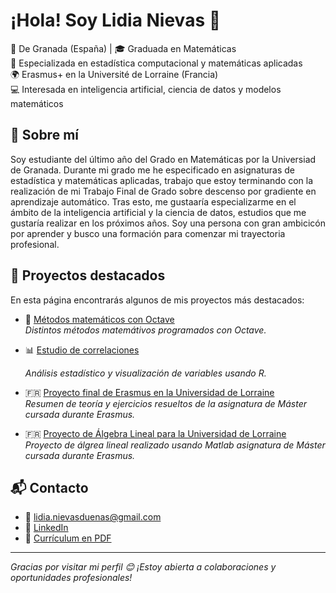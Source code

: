 # ¡Hola! Soy Lidia Nievas 👋

📍 De Granada (España) | 🎓 Graduada en Matemáticas  
🧮 Especializada en estadística computacional y matemáticas aplicadas  
🌍 Erasmus+ en la Université de Lorraine (Francia)  
💻 Interesada en inteligencia artificial, ciencia de datos y modelos matemáticos

## 🚀 Sobre mí
Soy estudiante del último año del Grado en Matemáticas por la Universiad de Granada. 
Durante mi grado me he especificado en asignaturas de estadística y matemáticas aplicadas, trabajo que estoy terminando con la realización de mi Trabajo Final de Grado sobre descenso por gradiente en aprendizaje automático. 
Tras esto, me gustaaría especializarme en el ámbito de la inteligencia artificial y la ciencia de datos, estudios que me gustaría realizar en los próximos años.
Soy una persona con gran ambicicón por aprender y busco una formación para comenzar mi trayectoria profesional.

## 📁 Proyectos destacados
En esta página encontrarás algunos de mis proyectos más destacados:

- 🌌 [Métodos matemáticos con Octave](https://github.com/lidianievas/octave)  
  _Distintos métodos matemátivos programados con Octave._

- 📊 [Estudio de correlaciones](https://github.com/lidianievas/Estudio-de-correlaciones)
  
  _Análisis estadístico y visualización de variables usando R._

-  🇫🇷 [Proyecto final de Erasmus en la Universidad de Lorraine](https://github.com/lidianievas/courves_parametrees)  
  _Resumen de teoría y ejercicios resueltos de la asignatura de Máster cursada durante Erasmus._

-  🇫🇷 [Proyecto de Álgebra Lineal para la Universidad de Lorraine](https://github.com/lidianievas/algebre-lineaire)  
  _Proyecto de álgrea lineal realizado usando Matlab asignatura de Máster cursada durante Erasmus._

## 📬 Contacto

- 📧 lidia.nievasduenas@gmail.com  
- 💼 [LinkedIn](https://www.linkedin.com/in/lidianievas)  
- 🧠 [Currículum en PDF]([https://link-a-tu-cv.com](https://github.com/lidianievas/curriculum/raw/main/Lidia_Nievas_CV.pdf))

---

_Gracias por visitar mi perfil 😊 ¡Estoy abierta a colaboraciones y oportunidades profesionales!_
